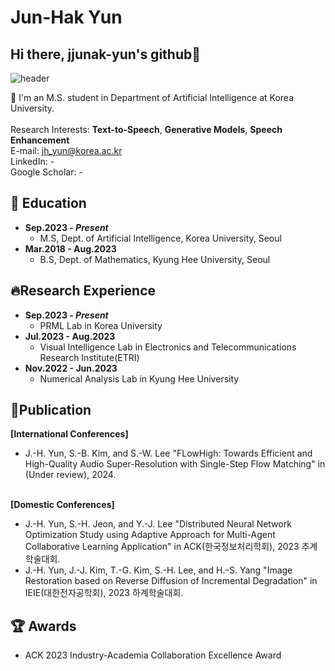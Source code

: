 # Jun-Hak Yun
## Hi there, jjunak-yun's github👋
![header](https://capsule-render.vercel.app/api?type=rect&color=auto&height=300&section=header&text=Welcome!&fontSize=90)

🏫 I'm an M.S. student in Department of Artificial Intelligence at Korea University.
<br><br> Research Interests: **Text-to-Speech**, **Generative Models**, **Speech Enhancement**
<br>E-mail: jh_yun@korea.ac.kr
<br>LinkedIn: -
<br>Google Scholar: -


## 🌱 Education
* **Sep.2023 - _Present_**
  * M.S, Dept. of Artificial Intelligence, Korea University, Seoul
* **Mar.2018 - Aug.2023**
  * B.S, Dept. of Mathematics, Kyung Hee University, Seoul

## 🔥Research Experience
* **Sep.2023 - _Present_**
  * PRML Lab in Korea University
* **Jul.2023 - Aug.2023**
  * Visual Intelligence Lab in Electronics and Telecommunications Research Institute(ETRI)
* **Nov.2022 - Jun.2023**
  * Numerical Analysis Lab in Kyung Hee University

## 📑Publication
**[International Conferences]**
* J.-H. Yun, S.-B. Kim, and S.-W. Lee "FLowHigh: Towards Efficient and High-Quality Audio Super-Resolution with Single-Step Flow Matching" in (Under review), 2024.

<br>**[Domestic Conferences]**
* J.-H. Yun, S.-H. Jeon, and Y.-J. Lee "Distributed Neural Network Optimization Study using Adaptive Approach for Multi-Agent Collaborative Learning Application" in ACK(한국정보처리학회), 2023 추계학술대회.
* J.-H. Yun, J.-J. Kim, T.-G. Kim, S.-H. Lee, and H.-S. Yang "Image Restoration based on Reverse Diffusion of Incremental Degradation" in IEIE(대한전자공학회), 2023 하계학술대회.

## 🏆 Awards
* ACK 2023 Industry-Academia Collaboration Excellence Award
  
<!--(
**jjunak-yun/jjunak-yun** is a ✨ _special_ ✨ repository because its `README.md` (this file) appears on your GitHub profile.

Here are some ideas to get you started:

- 🔭 I’m currently working on Korea University
- 🌱 I’m currently learning Artificial intelligence
- 👯 I’m looking to collaborate on ...
- 🤔 I’m looking for help with ...
- 💬 Ask me about ...
- 📫 How to reach me: ...
- 😄 Pronouns: ...
- ⚡ Fun fact: ...
-->
